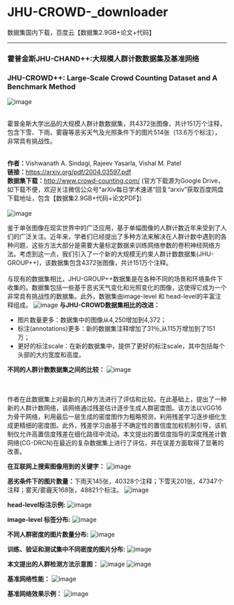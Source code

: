 # JHU-CROWD-_downloader
数据集国内下载，百度云【数据集2.9GB+论文+代码】

***

### <b>霍普金斯JHU-CHAND++:大规模人群计数数据集及基准网络</b>
### JHU-CROWD++: Large-Scale Crowd Counting Dataset and A Benchmark Method

![image](https://pic3.zhimg.com/v2-8c7982ee2c8f4aa97866dd21588788ef_1200x500.jpg)

<br>霍普金斯大学出品的大规模人群计数数据集，共4372张图像，共计151万个注释，包含下雪、下雨、雾霾等恶劣天气及光照条件下的图片514张（13.6万个标注），非常具有挑战性。<br><br>

<b>作者：</b>Vishwanath A. Sindagi, Rajeev Yasarla, Vishal M. Patel<br>
<b>链接：</b>https://arxiv.org/pdf/2004.03597.pdf<br>
<b>数据集下载：</b>http://www.crowd-counting.com/ (官方下载源为Google Drive，如下载不便，欢迎关注微信公众号“arXiv每日学术速递”回复“arxiv”获取百度网盘下载地址，包含【数据集2.9GB+代码+论文PDF】)<br><br> 
![image](https://mmbiz.qpic.cn/mmbiz_jpg/HicsOQIbsWbNtxZMbQ5z1DBxZK8icjmgucjmqTaqKqo6wVy7r98mOVK1otibPmclLbJRRWS0O7JxHuQ3nhZ0HYaXQ/640?wx_fmt=jpeg&tp=webp&wxfrom=5&wx_lazy=1&wx_co=1)

<b></b>鉴于单张图像在现实世界中的广泛应用，基于单幅图像的人群计数近年来受到了人们的广泛关注。近年来，学者们已经提出了多种方法来解决在人群计数中遇到的各种问题，这些方法大部分是需要大量标定数据来训练网络参数的卷积神经网络方法。考虑到这一点，我们引入了一个新的大规模无约束人群计数数据集(JHU-GROUP++)，该数据集包含4372张图像，共计151万个注释。
<br><br>与现有的数据集相比，JHU-GROUP++数据集是在各种不同的场景和环境条件下收集的。数据集包括一些基于恶劣天气变化和光照变化的图像，这使得它成为一个非常具有挑战性的数据集。此外，数据集由image-level 和 head-level的丰富注释组成。
![image](https://pic4.zhimg.com/80/v2-27de763b5505e38ea154f1fb5e4ee43f_720w.jpg)
<b>与JHU-CROWD数据集相比的改进：</b>

* 图片数量更多：数据集中的图像从4,250增加到4,372；
* 标注(annotations)更多：新的数据集注释增加了31％,从115万增加到了151万；
* 更好的标注scale：在新的数据集中，提供了更好的标注scale，其中包括每个头部的大约宽度和高度。
  
<b>不同的人群计数数据集之间的比较：</b>
![image](https://pic2.zhimg.com/80/v2-49d07a603bee3ae0f67fbfac41fa8135_720w.jpg)

<br><br>作者在此数据集上对最新的几种方法进行了评估和比较。在此基础上，提出了一种新的人群计数网络，该网络通过残差估计逐步生成人群密度图。该方法以VGG16为骨干网络，利用最后一层生成的密度图作为粗略预测，利用残差学习逐步细化生成更精细的密度图。此外，残差学习由基于不确定性的置信度加权机制引导，该机制仅允许高置信度残差在细化路径中流动。本文提出的置信度指导的深度残差计数网络(CG-DRCN)在最近的复杂数据集上进行了评估，并在误差方面取得了显著的改善。<br>





<b>在互联网上搜索图像用到的关键字：</b>
![image](https://pic3.zhimg.com/80/v2-900cb98b789b77d89608e55c73cb13fe_720w.jpg)

<b>恶劣条件下的图片数量：</b>下雨天145张，40328个注释；下雪天201张，47347个注释；雾天/雾霾天168张，48821个标注。
![image](https://pic2.zhimg.com/80/v2-b01e0c9383bd2b1de9f932ced5448311_720w.jpg)

<b>head-level标注示例:</b>
![image](https://pic4.zhimg.com/80/v2-231fad0fa7e0e13eea7b2cb344802417_720w.jpg)

<b>image-level 标签分布:</b>
![image](https://pic3.zhimg.com/80/v2-80eb9198a710b81353717bb88f9127fa_720w.jpg)

<b>不同人群密度的图片数量分布:</b>
![image](https://pic3.zhimg.com/80/v2-5705b3b0051f7f0643a8be57c431fa36_720w.jpg)

<b>训练、验证和测试集中不同密度的图片分布:</b>
![image](https://pic4.zhimg.com/80/v2-dabc4858c2769d6f0ad0aaa96777ab7f_720w.jpg)

<b>本文提出的人群检测方法示意图：</b>
![image](https://pic1.zhimg.com/80/v2-2c63cd9a3dd14f693e3c8bb39a2afd40_720w.jpg)
![image](https://pic3.zhimg.com/80/v2-596080632136a0253e8b01960cd99876_720w.jpg)

<b>基准网络性能：</b>
![image](https://pic2.zhimg.com/80/v2-9fd348e3c7084713cd9f76082bb80c39_720w.jpg)

<b>基准网络效果示例：</b>
![image](https://pic3.zhimg.com/80/v2-63d0e02741c184f445d427a1bfde4842_720w.jpg)
